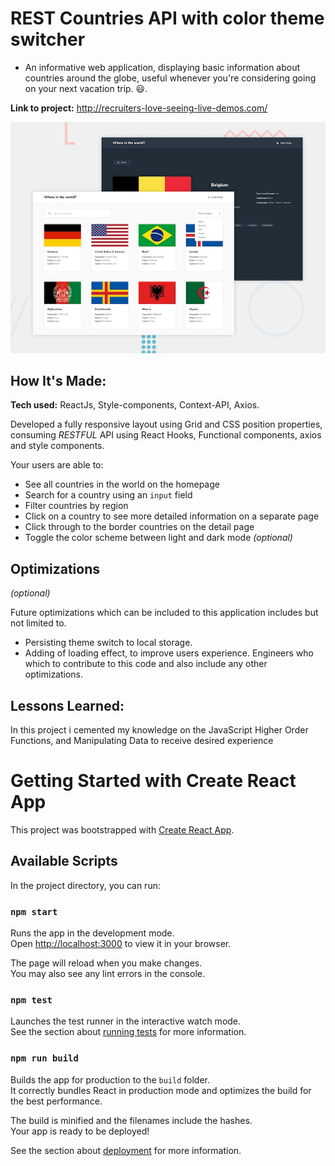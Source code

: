 # REST Countries API with color theme switcher

- An informative web application, displaying basic information about countries around the globe, useful whenever you're considering going on your next vacation trip. &#128515;.

**Link to project:** http://recruiters-love-seeing-live-demos.com/

![alt tag](./src/assets/desktop-preview.jpg)

## How It's Made:

**Tech used:** ReactJs, Style-components, Context-API, Axios.

Developed a fully responsive layout using Grid and CSS position properties, consuming _RESTFUL_ API using React Hooks, Functional components, axios and style components.

Your users are able to:

- See all countries in the world on the homepage
- Search for a country using an `input` field
- Filter countries by region
- Click on a country to see more detailed information on a separate page
- Click through to the border countries on the detail page
- Toggle the color scheme between light and dark mode _(optional)_

## Optimizations

_(optional)_

Future optimizations which can be included to this application includes but not limited to.

- Persisting theme switch to local storage.
- Adding of loading effect, to improve users experience.
  Engineers who which to contribute to this code and also include any other optimizations.

## Lessons Learned:

In this project i cemented my knowledge on the JavaScript Higher Order Functions, and Manipulating Data to receive desired experience

<!-- ## Examples:
Take a look at these couple examples that I have in my own portfolio:

**Palettable:** https://github.com/alecortega/palettable

**Twitter Battle:** https://github.com/alecortega/twitter-battle

**Patch Panel:** https://github.com/alecortega/patch-panel
 -->

# Getting Started with Create React App

This project was bootstrapped with [Create React App](https://github.com/facebook/create-react-app).

## Available Scripts

In the project directory, you can run:

### `npm start`

Runs the app in the development mode.\
Open [http://localhost:3000](http://localhost:3000) to view it in your browser.

The page will reload when you make changes.\
You may also see any lint errors in the console.

### `npm test`

Launches the test runner in the interactive watch mode.\
See the section about [running tests](https://facebook.github.io/create-react-app/docs/running-tests) for more information.

### `npm run build`

Builds the app for production to the `build` folder.\
It correctly bundles React in production mode and optimizes the build for the best performance.

The build is minified and the filenames include the hashes.\
Your app is ready to be deployed!

See the section about [deployment](https://facebook.github.io/create-react-app/docs/deployment) for more information.
